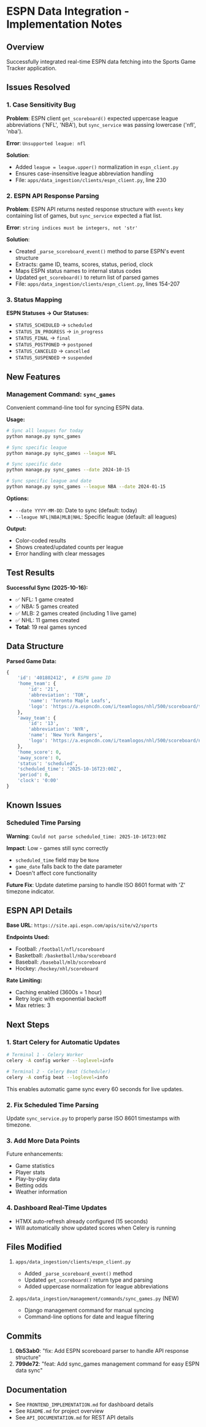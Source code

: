 # ESPN Data Integration - Implementation Notes

## Overview
Successfully integrated real-time ESPN data fetching into the Sports Game Tracker application.

## Issues Resolved

### 1. Case Sensitivity Bug
**Problem**: ESPN client `get_scoreboard()` expected uppercase league abbreviations ('NFL', 'NBA'), but `sync_service` was passing lowercase ('nfl', 'nba').

**Error**: `Unsupported league: nfl`

**Solution**: 
- Added `league = league.upper()` normalization in `espn_client.py`
- Ensures case-insensitive league abbreviation handling
- File: `apps/data_ingestion/clients/espn_client.py`, line 230

### 2. ESPN API Response Parsing
**Problem**: ESPN API returns nested response structure with `events` key containing list of games, but `sync_service` expected a flat list.

**Error**: `string indices must be integers, not 'str'`

**Solution**:
- Created `_parse_scoreboard_event()` method to parse ESPN's event structure
- Extracts: game ID, teams, scores, status, period, clock
- Maps ESPN status names to internal status codes
- Updated `get_scoreboard()` to return list of parsed games
- File: `apps/data_ingestion/clients/espn_client.py`, lines 154-207

### 3. Status Mapping
**ESPN Statuses → Our Statuses:**
- `STATUS_SCHEDULED` → `scheduled`
- `STATUS_IN_PROGRESS` → `in_progress`
- `STATUS_FINAL` → `final`
- `STATUS_POSTPONED` → `postponed`
- `STATUS_CANCELED` → `cancelled`
- `STATUS_SUSPENDED` → `suspended`

## New Features

### Management Command: `sync_games`
Convenient command-line tool for syncing ESPN data.

**Usage:**
```bash
# Sync all leagues for today
python manage.py sync_games

# Sync specific league
python manage.py sync_games --league NFL

# Sync specific date
python manage.py sync_games --date 2024-10-15

# Sync specific league and date
python manage.py sync_games --league NBA --date 2024-01-15
```

**Options:**
- `--date YYYY-MM-DD`: Date to sync (default: today)
- `--league NFL|NBA|MLB|NHL`: Specific league (default: all leagues)

**Output:**
- Color-coded results
- Shows created/updated counts per league
- Error handling with clear messages

## Test Results

**Successful Sync (2025-10-16):**
- ✅ NFL: 1 game created
- ✅ NBA: 5 games created
- ✅ MLB: 2 games created (including 1 live game)
- ✅ NHL: 11 games created
- **Total**: 19 real games synced

## Data Structure

**Parsed Game Data:**
```python
{
    'id': '401802412',  # ESPN game ID
    'home_team': {
        'id': '21',
        'abbreviation': 'TOR',
        'name': 'Toronto Maple Leafs',
        'logo': 'https://a.espncdn.com/i/teamlogos/nhl/500/scoreboard/tor.png'
    },
    'away_team': {
        'id': '13',
        'abbreviation': 'NYR',
        'name': 'New York Rangers',
        'logo': 'https://a.espncdn.com/i/teamlogos/nhl/500/scoreboard/nyr.png'
    },
    'home_score': 0,
    'away_score': 0,
    'status': 'scheduled',
    'scheduled_time': '2025-10-16T23:00Z',
    'period': 0,
    'clock': '0:00'
}
```

## Known Issues

### Scheduled Time Parsing
**Warning**: `Could not parse scheduled_time: 2025-10-16T23:00Z`

**Impact**: Low - games still sync correctly
- `scheduled_time` field may be `None`
- `game_date` falls back to the date parameter
- Doesn't affect core functionality

**Future Fix**: Update datetime parsing to handle ISO 8601 format with 'Z' timezone indicator.

## ESPN API Details

**Base URL**: `https://site.api.espn.com/apis/site/v2/sports`

**Endpoints Used:**
- Football: `/football/nfl/scoreboard`
- Basketball: `/basketball/nba/scoreboard`
- Baseball: `/baseball/mlb/scoreboard`
- Hockey: `/hockey/nhl/scoreboard`

**Rate Limiting:**
- Caching enabled (3600s = 1 hour)
- Retry logic with exponential backoff
- Max retries: 3

## Next Steps

### 1. Start Celery for Automatic Updates
```bash
# Terminal 1 - Celery Worker
celery -A config worker --loglevel=info

# Terminal 2 - Celery Beat (Scheduler)
celery -A config beat --loglevel=info
```

This enables automatic game sync every 60 seconds for live updates.

### 2. Fix Scheduled Time Parsing
Update `sync_service.py` to properly parse ISO 8601 timestamps with timezone.

### 3. Add More Data Points
Future enhancements:
- Game statistics
- Player stats
- Play-by-play data
- Betting odds
- Weather information

### 4. Dashboard Real-Time Updates
- HTMX auto-refresh already configured (15 seconds)
- Will automatically show updated scores when Celery is running

## Files Modified

1. `apps/data_ingestion/clients/espn_client.py`
   - Added `_parse_scoreboard_event()` method
   - Updated `get_scoreboard()` return type and parsing
   - Added uppercase normalization for league abbreviations

2. `apps/data_ingestion/management/commands/sync_games.py` (NEW)
   - Django management command for manual syncing
   - Command-line options for date and league filtering

## Commits

1. **0b53ab0**: "fix: Add ESPN scoreboard parser to handle API response structure"
2. **799de72**: "feat: Add sync_games management command for easy ESPN data sync"

## Documentation
- See `FRONTEND_IMPLEMENTATION.md` for dashboard details
- See `README.md` for project overview
- See `API_DOCUMENTATION.md` for REST API details
